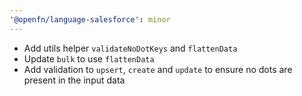 ```yaml
---
'@openfn/language-salesforce': minor
---
```


- Add utils helper `validateNoDotKeys` and `flattenData`
- Update `bulk` to use `flattenData`
- Add validation to `upsert`, `create` and `update` to ensure no dots are
  present in the input data
